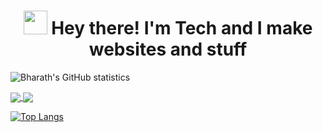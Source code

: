 ### <h1 align="center"><img src="https://media.tenor.com/images/aadee35242e901eb394dcf5680ba5acb/tenor.gif" width="38px" /> Hey there! I'm Tech and I make websites and stuff</h1>

![Bharath's GitHub statistics](https://github-readme-stats.vercel.app/api?username=techpointdev&show_icons=true&theme=tokyonight)

<a href="https://github.com/techpointdev/Trollify">
  <img align="center" src="https://github-readme-stats.vercel.app/api/pin/?username=techpointdev&repo=VistaModern&theme=tokyonight" />
</a>
<a href="https://github.com/techpointdev/Zarzul">
  <img align="center" src="https://github-readme-stats.vercel.app/api/pin/?username=techpointdev&repo=Zarzul&theme=tokyonight" />
</a>



[![Top Langs](https://github-readme-stats.vercel.app/api/top-langs/?username=techpointdev&langs_count=8&theme=tokyonight)](https://github.com/techpointdev)
